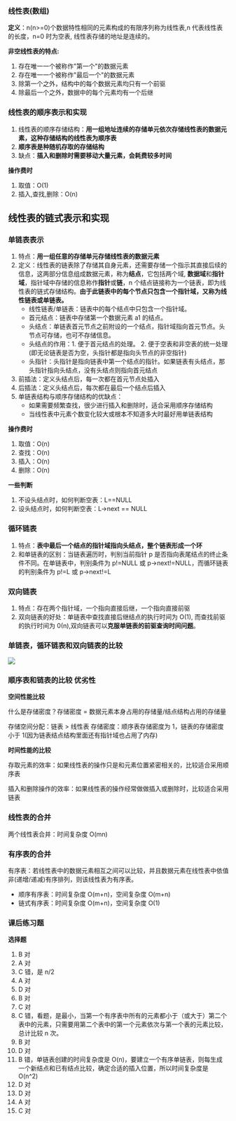 ### 线性表(数组)

**定义**：n(n>=0)个数据特性相同的元素构成的有限序列称为线性表,n 代表线性表的长度，n=0 时为空表, 线性表存储的地址是连续的。

**非空线性表的特点:**

1. 存在唯一一个被称作"第一个"的数据元素
2. 存在唯一一个被称作"最后一个"的数据元素
3. 除第一个之外，结构中的每个数据元素均只有一个前驱
4. 除最后一个之外，数据中的每个元素均有一个后继

### 线性表的顺序表示和实现

1. 线性表的顺序存储结构：**用一组地址连续的存储单元依次存储线性表的数据元素，这种存储结构的线性表为顺序表**
2. **顺序表是种随机存取的存储结构**
3. 缺点：**插入和删除时需要移动大量元素，会耗费较多时间**

**操作费时**

1. 取值：O(1)
2. 插入,查找,删除：O(n)

## 线性表的链式表示和实现

### 单链表表示

1. 特点：**用一组任意的存储单元存储线性表的数据元素**
2. 定义：线性表的链表除了存储其自身元素，还需要存储一个指示其直接后续的信息，这两部分信息组成数据元素，称为**结点**，它包括两个域, **数据域**和**指针域**，指针域中存储的信息称作**指针**或**链**，n 个结点链接称为一个链表，即为线性表的链式存储结构。**由于此链表中的每个节点只包含一个指针域，又称为线性链表或单链表。**
   - 线性链表/单链表：链表中的每个结点中只包含一个指针域。
   - 首元结点：链表中存储第一个数据元素 a1 的结点。
   - 头结点：单链表首元节点之前附设的一个结点，指针域指向首元节点。头节点可存储，也可不存储信息。
   - 头结点的作用：1. 便于首元结点的处理。 2. 便于空表和非空表的统一处理(即无论链表是否为空，头指针都是指向头节点的非空指针)
   - 头指针：头指针是指向链表中第一个结点的指针。如果链表有头结点，那头指针指向头结点，没有头结点则指向首元结点
3. 前插法：定义头结点后，每一次都在首元节点处插入
4. 后插法：定义头结点后，每次都在最后一个结点后插入
5. 单链表结构与顺序存储结构的优缺点：
   - 如果需要频繁查找，很少进行插入和删除时，适合采用顺序存储结构
   - 当线性表中元素个数变化较大或根本不知道多大时最好用单链表结构

**操作费时**

1. 取值：O(n)
2. 查找：O(n)
3. 插入：O(n)
4. 删除：O(n)

**一些判断**

1. 不设头结点时，如何判断空表：L==NULL
2. 设头结点时，如何判断空表：L->next == NULL

### 循环链表

1. 特点：**表中最后一个结点的指针域指向头结点，整个链表形成一个环**
2. 和单链表的区别：当链表遍历时，判别当前指针 p 是否指向表尾结点的终止条件不同。在单链表中，判别条件为 p!=NULL 或 p->next!=NULL，而循环链表的判别条件为 p!=L 或 p->next!=L

### 双向链表

1. 特点：存在两个指针域，一个指向直接后继，一个指向直接前驱
2. 双向链表的好处：单链表中查找直接后继结点的执行时间为 O(1), 而查找前驱的执行时间为 0(n),双向链表可以**克服单链表的前驱查询时间问题**。

### 单链表，循环链表和双向链表的比较

![](https://blog-1300014307.cos.ap-guangzhou.myqcloud.com/202310191624678.png)

### 顺序表和链表的比较 优劣性

**空间性能比较**

什么是存储密度？存储密度 = 数据元素本身占用的存储量/结点结构占用的存储量

存储空间分配：链表 > 线性表
存储密度：顺序表存储密度为 1，链表的存储密度小于 1(因为链表结点结构里面还有指针域也占用了内存)

**时间性能的比较**

存取元素的效率：如果线性表的操作只是和元素位置紧密相关的，比较适合采用顺序表

插入和删除操作的效率：如果线性表的操作经常做做插入或删除时，比较适合采用链表

### 线性表的合并

两个线性表合并：时间复杂度 O(mn)

### 有序表的合并

有序表：若线性表中的数据元素相互之间可以比较，并且数据元素在线性表中依值非(递增/递减)有序排列，则该线性表为有序表。

- 顺序有序表：时间复杂度 O(m+n)，空间复杂度 O(m+n)
- 链式有序表：时间复杂度 O(m+n)，空间复杂度 O(1)

### 课后练习题

**选择题**

1. B 对
2. A 对
3. C 错，是 n/2
4. A 对
5. D 对
6. B 对
7. C 对
8. C 错，看题，是最小，当第一个有序表中所有的元素都小于（或大于）第二个表中的元素，只需要用第二个表中的第一个元素依次与第一个表的元素比较，总计比较 n 次。
9. B 对
10. D 对
11. B 错，单链表创建的时间复杂度是 O(n)，要建立一个有序单链表，则每生成一个新结点和已有结点比较，确定合适的插入位置，所以时间复杂度是 O(n^2)
12. D 对
13. D 对
14. A 对
15. C 对
